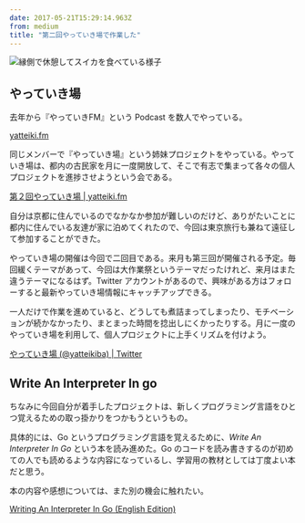 ```yaml
---
date: 2017-05-21T15:29:14.963Z
from: medium
title: "第二回やっていき場で作業した"
---
```


![縁側で休憩してスイカを食べている様子](https://i.imgur.com/qXNHSIih.png)

## やっていき場

去年から『やっていきFM』という Podcast を数人でやっている。

[yatteiki.fm](https://yatteiki.fm)

同じメンバーで『やっていき場』という姉妹プロジェクトをやっている。やっていき場は、都内の古民家を月に一度開放して、そこで有志で集まって各々の個人プロジェクトを進捗させようという会である。

[第２回やっていき場 | yatteiki.fm](https://yatteiki.fm/yatteikiba/2/)

自分は京都に住んでいるのでなかなか参加が難しいのだけど、ありがたいことに都内に住んでいる友達が家に泊めてくれたので、今回は東京旅行も兼ねて遠征して参加することができた。

やっていき場の開催は今回で二回目である。来月も第三回が開催される予定。毎回緩くテーマがあって、今回は大作業祭というテーマだったけれど、来月はまた違うテーマになるはず。Twitter アカウントがあるので、興味がある方はフォローすると最新やっていき場情報にキャッチアップできる。

一人だけで作業を進めていると、どうしても煮詰まってしまったり、モチベーションが続かなかったり、まとまった時間を捻出しにくかったりする。月に一度のやっていき場を利用して、個人プロジェクトに上手くリズムを付けよう。

[やっていき場 (@yatteikiba) | Twitter](https://twitter.com/yatteikiba)

## Write An Interpreter In go

ちなみに今回自分が着手したプロジェクトは、新しくプログラミング言語をひとつ覚えるための取っ掛かりをつかもうというもの。

具体的には、Go というプログラミング言語を覚えるために、_Write An Interpreter In Go_ という本を読み進めた。Go のコードを読み書きするのが初めての人でも読めるような内容になっているし、学習用の教材としては丁度よい本だと思う。

本の内容や感想については、また別の機会に触れたい。

[Writing An Interpreter In Go (English Edition)](http://amzn.to/2rEQaql)
